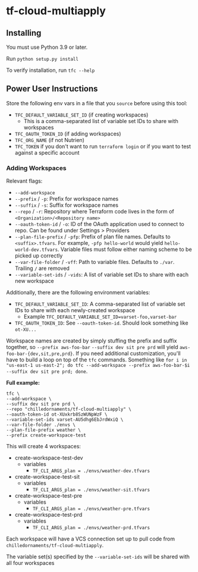 # tf-cloud-multiapply

## Installing

You must use Python 3.9 or later.

Run `python setup.py install`

To verify installation, run `tfc --help`


## Power User Instructions

Store the following env vars in a file that you `source` before using this tool:
- `TFC_DEFAULT_VARIABLE_SET_ID` (if creating workspaces)
    - This is a comma-separated list of variable set IDs to share with workspaces
- `TFC_OAUTH_TOKEN_ID` (if adding workspaces)
- `TFC_ORG_NAME` (if not Nutrien)
- `TFC_TOKEN` if you don't want to run `terraform login` or if you want to test against a specific account

### Adding Workspaces

Relevant flags:

- `--add-workspace`
- `--prefix` / `-p`: Prefix for workspace names
- `--suffix` / `-s`: Suffix for workspace names
- `--repo` / `-r`: Repository where Terraform code lives in the form of `<Organization>/<Repository name>`
- `--oauth-token-id` / `-o`: ID of the OAuth application used to connect to repo. Can be found under Settings > Providers
- `--plan-file-prefix` / `-pfp`: Prefix of plan file names. Defaults to `<suffix>.tfvars`. For example, `-pfp hello-world` would yield `hello-world-dev.tfvars`. Variable files must follow either naming scheme to be picked up correctly
- `--var-file-folder` / `-vff`: Path to variable files. Defaults to `./var`. Trailing `/` are removed
- `--variable-set-ids` / `-vids`: A list of variable set IDs to share with each new workspace


Additionally, there are the following environment variables:
- `TFC_DEFAULT_VARIABLE_SET_ID`: A comma-separated list of variable set IDs to share with each newly-created workspace
    - Example `TFC_DEFAULT_VARIABLE_SET_ID=varset-foo,varset-bar`
- `TFC_OAUTH_TOKEN_ID`: See `--oauth-token-id`. Should look something like `ot-XU...`


Workspace names are created by simply stuffing the prefix and suffix together, so `--prefix aws-foo-bar` `--suffix dev sit pre prd` will yield `aws-foo-bar-{dev,sit,pre,prd}`. If you need additional customization, you'll have to build a loop on top of the `tfc` commands. Something like `for i in "us-east-1 us-east-2"; do tfc --add-workspace --prefix aws-foo-bar-$i --suffix dev sit pre prd; done`.

**Full example:**

```shell
tfc \
--add-workspace \
--suffix dev sit pre prd \
--repo "chilledornaments/tf-cloud-multiapply" \
--oauth-token-id ot-XUxkrb8SzWUNpWzF \
--variable-set-ids varset-AU5dhg6EbJrdWxiQ \
--var-file-folder ./envs \
--plan-file-prefix weather \
--prefix create-workspace-test
```

This will create 4 workspaces:
- create-workspace-test-dev
    - variables
      - `TF_CLI_ARGS_plan = ./envs/weather-dev.tfvars`
- create-workspace-test-sit
    - variables
      - `TF_CLI_ARGS_plan = ./envs/weather-sit.tfvars`
- create-workspace-test-pre
    - variables
      - `TF_CLI_ARGS_plan = ./envs/weather-pre.tfvars`
- create-workspace-test-prd
    - variables
      - `TF_CLI_ARGS_plan = ./envs/weather-prd.tfvars`

Each workspace will have a VCS connection set up to pull code from `chilledornaments/tf-cloud-multiapply`.

The variable set(s) specified by the `--variable-set-ids` will be shared with all four workspaces 
